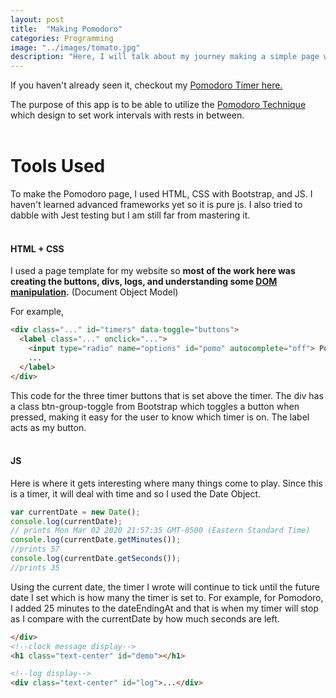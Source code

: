 ```yaml
---
layout: post
title:  "Making Pomodoro"
categories: Programming
image: "../images/tomato.jpg"
description: "Here, I will talk about my journey making a simple page with Pomodoro timer."
---
```

If you haven't already seen it, checkout my [Pomodoro Timer here.](/projects/pomodoro/)

The purpose of this app is to be able to utilize the [Pomodoro Technique](https://en.wikipedia.org/wiki/Pomodoro_Technique) which design to set work intervals with rests in between.
<br >
<br >
# Tools Used
To make the Pomodoro page, I used HTML, CSS with Bootstrap, and JS. I haven't learned advanced frameworks yet so it is pure js. I also tried to dabble with Jest testing but I am still
far from mastering it.
<br >
<br >
#### HTML + CSS
I used a page template for my website so **most of the work here was creating the buttons, divs, logs, and understanding some [DOM manipulation](https://developer.mozilla.org/en-US/docs/Learn/JavaScript/Client-side_web_APIs/Manipulating_documents).** (Document Object Model)

For example,

<!--button cluster-->
```html
<div class="..." id="timers" data-toggle="buttons">
  <label class="..." onclick="...">
    <input type="radio" name="options" id="pomo" autocomplete="off"> Pomodoro
    ...
  </label>
</div>
```
This code for the three timer buttons that is set above the timer. The div has a class btn-group-toggle from Bootstrap which toggles a button when pressed, making it easy for the user to know which timer is on.
The label acts as my button.
<br >
<br >
#### JS
Here is where it gets interesting where many things come to play. Since this is a timer, it will deal with time and so I used the Date Object.
```javascript
var currentDate = new Date();
console.log(currentDate);
// prints Mon Mar 02 2020 21:57:35 GMT-0500 (Eastern Standard Time)
console.log(currentDate.getMinutes());
//prints 57
console.log(currentDate.getSeconds());
//prints 35
```
Using the current date, the timer I wrote will continue to tick until the future date I set which is how many the timer is set to. For example, for Pomodoro, I added 25 minutes to the dateEndingAt and that is when my timer will stop as I compare with the currentDate by how much seconds are left.
```html
</div>
<!--clock message display-->
<h1 class="text-center" id="demo"></h1>
```


```html
<!--log display-->
<div class="text-center" id="log">...</div>
```
